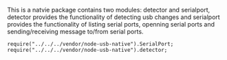 This is a natvie package contains two modules: detector and serialport, detector provides the functionality of detecting usb changes and serialport provides the functionality of listing serial ports, openning serial ports and sending/receiving message to/from serial ports.

    require("../../../vendor/node-usb-native").SerialPort;
    require("../../../vendor/node-usb-native").detector;
